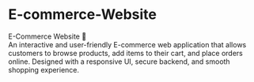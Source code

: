 # E-commerce-Website
E-Commerce Website 🛒     
An interactive and user-friendly E-commerce web application that allows customers to browse products, add items to their cart, and place orders online. Designed with a responsive UI, secure backend, and smooth shopping experience.

